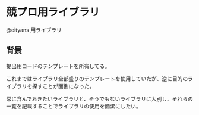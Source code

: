 # 競プロ用ライブラリ
@eityans 用ライブラリ
## 背景
提出用コードのテンプレートを所有してる。

これまではライブラリ全部盛りのテンプレートを使用していたが、逆に目的のライブラリを探すことが面倒になった。

常に含んでおきたいライブラリと、そうでもないライブラリに大別し、それらの一覧を記載することでライブラリの使用を簡潔にしたい。
